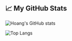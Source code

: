 ## 📈 My GitHub Stats

![Hoang's GitHub stats](https://github-readme-stats.vercel.app/api?username=trungkien20012005&show_icons=true&theme=github_dark&count_private=true)

![Top Langs](https://github-readme-stats.vercel.app/api/top-langs/?username=trungkien20012005&layout=compact&theme=github_dark)
